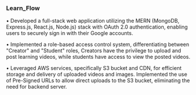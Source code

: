### Learn_Flow

• Developed a full-stack web application utilizing the MERN (MongoDB, Express.js, React.js, Node.js) stack with OAuth 2.0 authentication, enabling users to securely sign in with their Google accounts.

• Implemented a role-based access control system, differentiating between "Creator" and "Student" roles, Creators have the privilege to upload and post learning videos, while students have access to view the posted videos.

• Leveraged AWS services, specifically S3 bucket and CDN, for efficient storage and delivery of uploaded videos and images. Implemented the use of Pre-Signed URLs to allow direct uploads to the S3 bucket, eliminating the need for backend server.
